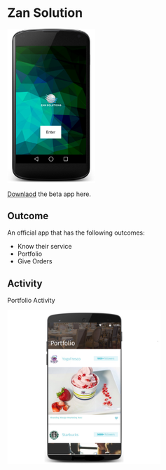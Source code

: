 # Zan Solution

<img src="https://raw.githubusercontent.com/sifatsultan/android-zansolution/master/screenshots/splash_nexus5.png" alt="Home Screen" width="200px">

[Downlaod](https://github.com/sifatsultan/android-zansolution/blob/master/app/build/outputs/apk/app-debug.apk?raw=true "Download") the beta app here. 

## Outcome
An official app that has the following outcomes:
* Know their service
* Portfolio
* Give Orders

## Activity

Portfolio Activity

<img src="https://raw.githubusercontent.com/sifatsultan/android-zansolution/master/screenshots/zan_branding_activity.jpg" width="350px" alt="">


